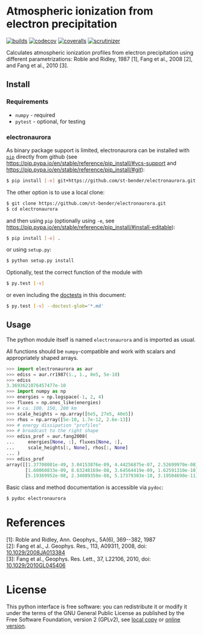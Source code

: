 # Atmospheric ionization from electron precipitation

[![builds](https://travis-ci.com/st-bender/electronaurora.svg?branch=master)](https://travis-ci.com/st-bender/electronaurora)
[![codecov](https://codecov.io/gh/st-bender/electronaurora/badge.svg)](https://codecov.io/gh/st-bender/electronaurora)
[![coveralls](https://coveralls.io/repos/github/st-bender/electronaurora/badge.svg)](https://coveralls.io/github/st-bender/electronaurora)
[![scrutinizer](https://scrutinizer-ci.com/g/st-bender/electronaurora/badges/quality-score.png?b=master)](https://scrutinizer-ci.com/g/st-bender/electronaurora/?branch=master)

Calculates atmospheric ionization profiles from electron precipitation
using different parametrizations: Roble and Ridley, 1987 [1],
Fang et al., 2008 [2], and Fang et al., 2010 [3].

## Install

### Requirements

- `numpy` - required
- `pytest` - optional, for testing

### electronaurora

As binary package support is limited, electronaurora can be installed
with [`pip`](https://pip.pypa.io) directly from github
(see <https://pip.pypa.io/en/stable/reference/pip_install/#vcs-support>
and <https://pip.pypa.io/en/stable/reference/pip_install/#git>):

```sh
$ pip install [-e] git+https://github.com/st-bender/electronaurora.git
```

The other option is to use a local clone:

```sh
$ git clone https://github.com/st-bender/electronaurora.git
$ cd electronaurora
```
and then using `pip` (optionally using `-e`, see
<https://pip.pypa.io/en/stable/reference/pip_install/#install-editable>):

```sh
$ pip install [-e] .
```

or using `setup.py`:

```sh
$ python setup.py install
```

Optionally, test the correct function of the module with

```sh
$ py.test [-v]
```

or even including the [doctests](https://docs.python.org/library/doctest.html)
in this document:

```sh
$ py.test [-v] --doctest-glob='*.md'
```

## Usage

The python module itself is named `electronaurora` and is imported as usual.

All functions should be `numpy`-compatible and work with scalars
and appropriately shaped arrays.

```python
>>> import electronaurora as aur
>>> ediss = aur.rr1987(1., 1., 8e5, 5e-10)
>>> ediss
3.3693621076457477e-10
>>> import numpy as np
>>> energies = np.logspace(-1, 2, 4)
>>> fluxes = np.ones_like(energies)
>>> # ca. 100, 150, 200 km
>>> scale_heights = np.array([6e5, 27e5, 40e5])
>>> rhos = np.array([5e-10, 1.7e-12, 2.6e-13])
>>> # energy dissipation "profiles"
>>> # broadcast to the right shape
>>> ediss_prof = aur.fang2008(
... 	energies[None, :], fluxes[None, :],
... 	scale_heights[:, None], rhos[:, None]
... )
>>> ediss_prof
array([[1.37708081e-49, 3.04153876e-09, 4.44256875e-07, 2.52699970e-08],
       [1.60060833e-09, 8.63248169e-08, 3.64564419e-09, 1.62591310e-10],
       [5.19369952e-08, 2.34089350e-08, 5.17379303e-10, 3.19504690e-11]])

```

Basic class and method documentation is accessible via `pydoc`:

```sh
$ pydoc electronaurora
```

# References

[1]: Roble and Ridley, Ann. Geophys., 5A(6), 369--382, 1987  
[2]: Fang et al., J. Geophys. Res., 113, A09311, 2008,
doi: [10.1029/2008JA013384](https://doi.org/10.1029/2008JA013384)  
[3]: Fang et al., Geophys. Res. Lett., 37, L22106, 2010,
doi: [10.1029/2010GL045406](https://doi.org/10.1029/2010GL045406)  

# License

This python interface is free software: you can redistribute it or modify
it under the terms of the GNU General Public License as published by
the Free Software Foundation, version 2 (GPLv2), see [local copy](./LICENSE)
or [online version](http://www.gnu.org/licenses/gpl-2.0.html).
